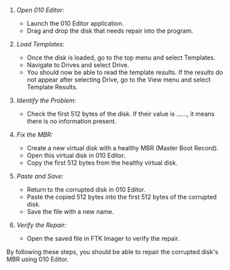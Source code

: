 1. *Open 010 Editor:*
   - Launch the 010 Editor application.
   - Drag and drop the disk that needs repair into the program.

2. *Load Templates:*
   - Once the disk is loaded, go to the top menu and select Templates.
   - Navigate to Drives and select Drive.
   - You should now be able to read the template results. If the results do not appear after selecting Drive, go to the View menu and select Template Results.

3. *Identify the Problem:*
   - Check the first 512 bytes of the disk. If their value is ......, it means there is no information present.

4. *Fix the MBR:*
   - Create a new virtual disk with a healthy MBR (Master Boot Record).
   - Open this virtual disk in 010 Editor.
   - Copy the first 512 bytes from the healthy virtual disk.

5. *Paste and Save:*
   - Return to the corrupted disk in 010 Editor.
   - Paste the copied 512 bytes into the first 512 bytes of the corrupted disk.
   - Save the file with a new name.

6. *Verify the Repair:*
   - Open the saved file in FTK Imager to verify the repair.

By following these steps, you should be able to repair the corrupted disk's MBR using 010 Editor.
